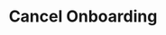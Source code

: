 ---
title: Cancel Onboarding
api:
  file: recipients.json
  operationId: cancel-onboarding
deprecated: false
hidden: true
link:
  new_tab: false
metadata:
  robots: index
---